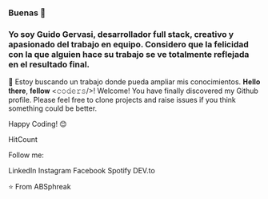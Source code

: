 ### Buenas 👋
### Yo soy Guido Gervasi, desarrollador full stack, creativo y apasionado del trabajo en equipo. Considero que la felicidad con la que alguien hace su trabajo se ve totalmente reflejada en el resultado final.
👯 Estoy buscando un trabajo donde pueda ampliar mis conocimientos.
𝐇𝐞𝐥𝐥𝐨 𝐭𝐡𝐞𝐫𝐞, 𝐟𝐞𝐥𝐥𝐨𝐰 <𝚌𝚘𝚍𝚎𝚛𝚜/>! 
Welcome!
You have finally discovered my Github profile.
Please feel free to clone projects and raise issues if you think something could be better.

Happy Coding! 😊

HitCount

Follow me:

LinkedIn Instagram Facebook Spotify DEV.to

⭐ From ABSphreak

<!--
**GuiDOM-gervasi/GuiDOM-Gervasi** is a ✨ _special_ ✨ repository because its `README.md` (this file) appears on your GitHub profile.

Here are some ideas to get you started:

- 🌱 I’m currently learning ...
- 👯 I’m looking to collaborate on ...
- 🤔 I’m looking for help with ...
- 💬 Ask me about ...
- 📫 How to reach me: ...
- 😄 Pronouns: ...
- ⚡ Fun fact: ...
-->
